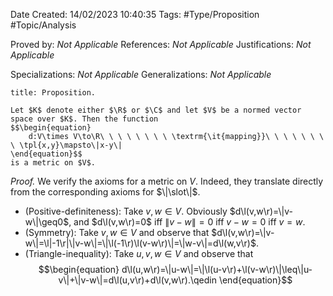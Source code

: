 <div class="topSpace"></div>

Date Created: 14/02/2023 10:40:35
Tags: #Type/Proposition #Topic/Analysis

Proved by: <i>Not Applicable</i>
References: <i>Not Applicable</i>
Justifications: <i>Not Applicable</i>

Specializations: <i>Not Applicable</i>
Generalizations: <i>Not Applicable</i>

``` ad-Proposition
title: Proposition.

Let $K$ denote either $\R$ or $\C$ and let $V$ be a normed vector space over $K$. Then the function
$$\begin{equation}
    d:V\times V\to\R\ \ \ \ \ \ \ \ \textrm{\it{mapping}}\ \ \ \ \ \ \ \ \tpl{x,y}\mapsto\|x-y\|
\end{equation}$$
is a metric on $V$.

```

<i>Proof.</i> We verify the axioms for a metric on $V$. Indeed, they translate directly from the corresponding axioms for $\|\slot\|$.
* (Positive-definiteness): Take $v,w\in V$. Obviously $d\l(v,w\r)=\|v-w\|\geq0$, and $d\l(v,w\r)=0$ iff $\|v-w\|=0$ iff $v-w=0$ iff $v=w$.
* (Symmetry): Take $v,w\in V$ and observe that $d\l(v,w\r)=\|v-w\|=\l|-1\r|\|v-w\|=\|\l(-1\r)\l(v-w\r)\|=\|w-v\|=d\l(w,v\r)$.
* (Triangle-inequality): Take $u,v,w\in V$ and observe that
$$\begin{equation}
    d\l(u,w\r)=\|u-w\|=\|\l(u-v\r)+\l(v-w\r)\|\leq\|u-v\|+\|v-w\|=d\l(u,v\r)+d\l(v,w\r).\qedin
\end{equation}$$
